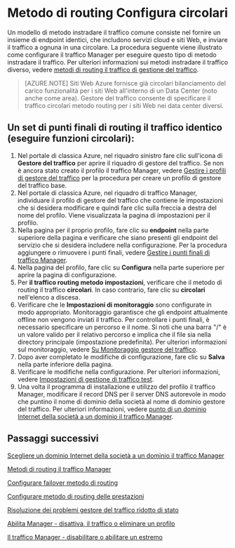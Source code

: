 <properties
   pageTitle="Configurare il traffico gestione arrotondare Marco il traffico routing metodo | Microsoft Azure"
   description="In questo articolo consente di configurare circolari bilanciamento del carico per gli endpoint gestore del traffico."
   services="traffic-manager"
   documentationCenter=""
   authors="sdwheeler"
   manager="carmonm"
   editor="tysonn" />
<tags
   ms.service="traffic-manager"
   ms.devlang="na"
   ms.topic="article"
   ms.tgt_pltfrm="na"
   ms.workload="infrastructure-services"
   ms.date="10/18/2016"
   ms.author="sewhee" />
<!-- repub for nofollow -->

# <a name="configure-round-robin-routing-method"></a>Metodo di routing Configura circolari

Un modello di metodo instradare il traffico comune consiste nel fornire un insieme di endpoint identici, che includono servizi cloud e siti Web, e inviare il traffico a ognuna in una circolare. La procedura seguente viene illustrato come configurare il traffico Manager per eseguire questo tipo di metodo instradare il traffico. Per ulteriori informazioni sui metodi instradare il traffico diverso, vedere [metodi di routing il traffico di gestione del traffico](traffic-manager-routing-methods.md).

>[AZURE.NOTE] Siti Web Azure fornisce già circolari bilanciamento del carico funzionalità per i siti Web all'interno di un Data Center (noto anche come area). Gestore del traffico consente di specificare il traffico circolari metodo routing per i siti Web nei data center diversi.

## <a name="routing-traffic-equally-round-robin-across-a-set-of-endpoints"></a>Un set di punti finali di routing il traffico identico (eseguire funzioni circolari):

1. Nel portale di classica Azure, nel riquadro sinistro fare clic sull'icona di **Gestore del traffico** per aprire il riquadro di gestore del traffico. Se non è ancora stato creato il profilo il traffico Manager, vedere [Gestire i profili di gestore del traffico](traffic-manager-manage-profiles.md) per la procedura per creare un profilo di gestore del traffico base.
2. Nel portale di classica Azure, nel riquadro di traffico Manager, individuare il profilo di gestore del traffico che contiene le impostazioni che si desidera modificare e quindi fare clic sulla freccia a destra del nome del profilo. Viene visualizzata la pagina di impostazioni per il profilo.
3. Nella pagina per il proprio profilo, fare clic su **endpoint** nella parte superiore della pagina e verificare che siano presenti gli endpoint del servizio che si desidera includere nella configurazione. Per la procedura aggiungere o rimuovere i punti finali, vedere [Gestire i punti finali di traffico Manager](traffic-manager-endpoints.md).
4. Nella pagina del profilo, fare clic su **Configura** nella parte superiore per aprire la pagina di configurazione.
5. Per **il traffico routing metodo impostazioni**, verificare che il metodo di routing il traffico **circolari**. In caso contrario, fare clic su **circolari** nell'elenco a discesa.
6. Verificare che le **Impostazioni di monitoraggio** sono configurate in modo appropriato. Monitoraggio garantisce che gli endpoint attualmente offline non vengono inviati il traffico. Per controllare i punti finali, è necessario specificare un percorso e il nome. Si noti che una barra "/" è un valore valido per il relativo percorso e implica che il file sia nella directory principale (impostazione predefinita). Per ulteriori informazioni sul monitoraggio, vedere [Su Monitoraggio gestore del traffico](traffic-manager-monitoring.md).
7. Dopo aver completato le modifiche di configurazione, fare clic su **Salva** nella parte inferiore della pagina.
8. Verificare le modifiche nella configurazione. Per ulteriori informazioni, vedere [Impostazioni di gestione di traffico test](traffic-manager-testing-settings.md).
9. Una volta il programma di installazione e utilizzo del profilo il traffico Manager, modificare il record DNS per il server DNS autorevole in modo che puntino il nome di dominio della società al nome di dominio gestore del traffico. Per ulteriori informazioni, vedere [punto di un dominio Internet della società a un dominio il traffico Manager](traffic-manager-point-internet-domain.md).

## <a name="next-steps"></a>Passaggi successivi


[Scegliere un dominio Internet della società a un dominio il traffico Manager](traffic-manager-point-internet-domain.md)

[Metodi di routing il traffico Manager](traffic-manager-routing-methods.md)

[Configurare failover metodo di routing](traffic-manager-configure-failover-routing-method.md)

[Configurare metodo di routing delle prestazioni](traffic-manager-configure-performance-routing-method.md)

[Risoluzione dei problemi gestore del traffico ridotto di stato](traffic-manager-troubleshooting-degraded.md)

[Abilita Manager - disattiva, il traffico o eliminare un profilo](disable-enable-or-delete-a-profile.md)

[Il traffico Manager - disabilitare o abilitare un estremo](disable-or-enable-an-endpoint.md)

